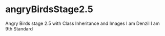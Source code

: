 # angryBirdsStage2.5
Angry Birds stage 2.5 with Class Inheritance and Images
I am Denzil
I am 9th Standard